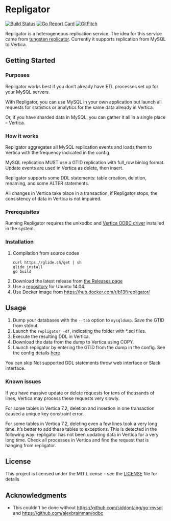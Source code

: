 # Repligator

[![Build Status](https://travis-ci.org/b13f/repligator.svg?branch=master)](https://travis-ci.org/b13f/repligator) [![Go Report Card](https://goreportcard.com/badge/github.com/b13f/repligator)](https://goreportcard.com/report/github.com/b13f/repligator) [![GitPitch](https://gitpitch.com/assets/badge.svg)](https://gitpitch.com/b13f/repligator?grs=github&t=black)

Repligator is a heterogeneous replication service. The idea for this service came from [tungsten replicator](https://github.com/continuent/tungsten-replicator).
Currently it supports replication from MySQL to Vertica.

## Getting Started

### Purposes

Repligator works best if you don’t already have ETL processes set up for your MySQL servers. 

With Repligator, you can use MySQL in your own application but launch all requests for statistics or analytics for the same data already in Vertica.

Or, if you have sharded data in MySQL, you can gather it all in a single place – Vertica.

### How it works
Repligator aggregates all MySQL replication events and loads them to Vertica with the frequency indicated in the config.

MySQL replication MUST use a GTID replication with full_row binlog format.
Update events are used in Vertica as delete, then insert.


Repligator supports some DDL statements: table creation, deletion, renaming, and some ALTER statements.

All changes in Vertica take place in a transaction, if Repligator stops, the consistency of data in Vertica is not impaired.

### Prerequisites
Running Repligator requires the unixodbc and [Vertica ODBC driver](https://my.vertica.com/download/vertica/client-drivers/) installed in the system.

### Installation
1. Compilation from source codes
    ```
    curl https://glide.sh/get | sh
    glide install
    go build
    ```
2. Download the latest release from [the Releases page](https://github.com/b13f/repligator/releases/latest)
3. Use a [repository](https://packagecloud.io/b13f/repligator) for Ubuntu 14.04.
4. Use Docker image from https://hub.docker.com/r/b13f/repligator/

## Usage
1. Dump your databases with the `--tab` option to `mysqldump`. Save the GTID from stdout.
2. Launch the `repligator -df`, indicating the folder with *.sql files.
3. Execute the resulting DDL in Vertica.
4. Download the data from the dump to Vertica using COPY.
5. Launch repligator by entering the GTID from the dump in the config. See the config details [here](https://github.com/b13f/repligator/blob/master/builds/etc/repligator/config.sample.yml)

You can skip Not supported DDL statements throw web interface or Slack interface.

### Known issues
If you have massive update or delete requests for tens of thousands of lines, Vertica may process these requests very slowly.

For some tables in Vertica 7.2, deletion and insertion in one transaction caused a unique key constraint error.

For some tables in Vertica 7.2, deleting even a few lines took a very long time. It’s better to add these tables to exceptions. This is detected in the following way: repligator has not been updating data in Vertica for a very long time. Check all processes in Vertica and find the request that is hanging from repligator.

## License

This project is licensed under the MIT License - see the [LICENSE](LICENSE) file for details

## Acknowledgments

* This couldn't be done without https://github.com/siddontang/go-mysql and https://github.com/alexbrainman/odbc